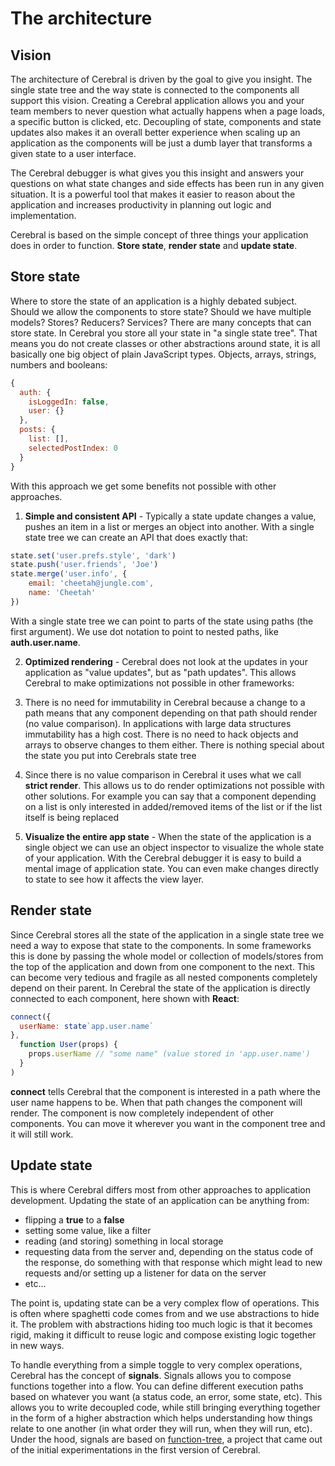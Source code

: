 # The architecture

## Vision
The architecture of Cerebral is driven by the goal to give you insight. The single state tree and the way state is connected to the components all support this vision. Creating a Cerebral application allows you and your team members to never question what actually happens when a page loads, a specific button is clicked, etc. Decoupling of state, components and state updates also makes it an overall better experience when scaling up an application as the components will be just a dumb layer that transforms a given state to a user interface.

The Cerebral debugger is what gives you this insight and answers your questions on what state changes and side effects has been run in any given situation. It is a powerful tool that makes it easier to reason about the application and increases productivity in planning out logic and implementation.

Cerebral is based on the simple concept of three things your application does in order to function. **Store state**, **render state** and **update state**.

## Store state
Where to store the state of an application is a highly debated subject. Should we allow the components to store state? Should we have multiple models? Stores? Reducers? Services? There are many concepts that can store state. In Cerebral you store all your state in "a single state tree". That means you do not create classes or other abstractions around state, it is all basically one big object of plain JavaScript types. Objects, arrays, strings, numbers and booleans:

```js
{
  auth: {
    isLoggedIn: false,
    user: {}
  },
  posts: {
    list: [],
    selectedPostIndex: 0
  }
}
```

With this approach we get some benefits not possible with other approaches.

1. **Simple and consistent API** - Typically a state update changes a value, pushes an item in a list or merges an object into another. With a single state tree we can create an API that does exactly that:
```js
state.set('user.prefs.style', 'dark')
state.push('user.friends', 'Joe')
state.merge('user.info', {
    email: 'cheetah@jungle.com',
    name: 'Cheetah'
})
```
With a single state tree we can point to parts of the state using paths (the first argument). We use dot notation to point to nested paths, like **auth.user.name**.

2. **Optimized rendering** - Cerebral does not look at the updates in your application as "value updates", but as "path updates". This allows Cerebral to make optimizations not possible in other frameworks:

  1. There is no need for immutability in Cerebral because a change to a path means that any component depending on that path should render (no value comparison). In applications with large data structures immutability has a high cost. There is no need to hack objects and arrays to observe changes to them either. There is nothing special about the state you put into Cerebrals state tree

  2. Since there is no value comparison in Cerebral it uses what we call **strict render**. This allows us to do render optimizations not possible with other solutions. For example you can say that a component depending on a list is only interested in added/removed items of the list or if the list itself is being replaced

3. **Visualize the entire app state** - When the state of the application is a single object we can use an object inspector to visualize the whole state of your application. With the Cerebral debugger it is easy to build a mental image of application state. You can even make changes directly to state to see how it affects the view layer.


## Render state
Since Cerebral stores all the state of the application in a single state tree we need a way to expose that state to the components. In some frameworks this is done by passing the whole model or collection of models/stores from the top of the application and down from one component to the next. This can become very tedious and fragile as all nested components completely depend on their parent. In Cerebral the state of the application is directly connected to each component, here shown with **React**:

```js
connect({
  userName: state`app.user.name`
},
  function User(props) {
    props.userName // "some name" (value stored in 'app.user.name')
  }
)
```

**connect** tells Cerebral that the component is interested in a path where the user name happens to be. When that path changes the component will render. The component is now completely independent of other components. You can move it wherever you want in the component tree and it will still work.

## Update state
This is where Cerebral differs most from other approaches to application development. Updating the state of an application can be anything from:

- flipping a **true** to a **false**
- setting some value, like a filter
- reading (and storing) something in local storage
- requesting data from the server and, depending on the status code of the response, do something with that response which might lead to new requests and/or setting up a listener for data on the server
- etc...

The point is, updating state can be a very complex flow of operations. This is often where spaghetti code comes from and we use abstractions to hide it. The problem with abstractions hiding too much logic is that it becomes rigid, making it difficult to reuse logic and compose existing logic together in new ways.

To handle everything from a simple toggle to very complex operations, Cerebral has the concept of **signals**. Signals allows you to compose functions together into a flow. You can define different execution paths based on whatever you want (a status code, an error, some state, etc). This allows you to write decoupled code, while still bringing everything together in the form of a higher abstraction which helps understanding how things relate to one another (in what order they will run, when they will run, etc). Under the hood, signals are based on [function-tree](https://github.com/cerebral/cerebral/tree/master/packages/node_modules/function-tree), a project that came out of the initial experimentations in the first version of Cerebral.
